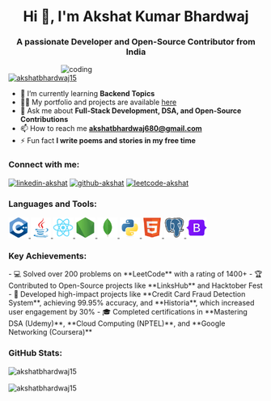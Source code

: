 <h1 align="center">Hi 👋, I'm Akshat Kumar Bhardwaj</h1>
<h3 align="center">A passionate Developer and Open-Source Contributor from India</h3>
<img align="right" alt="coding" width="400" src="https://cdn.dribbble.com/users/1162077/screenshots/3848914/programmer.gif">

<p align="left"> <a href="https://github.com/ryo-ma/github-profile-trophy"><img src="https://github-profile-trophy.vercel.app/?username=akshatbhardwaj15" alt="akshatbhardwaj15" /></a> </p>
   
- 🌱 I’m currently learning **Backend Topics**     
- 👨‍💻 My portfolio and projects are available [here](https://github.com/Akshatbhardwaj15)  
- 💬 Ask me about **Full-Stack Development, DSA, and Open-Source Contributions**  
- 📫 How to reach me **akshatbhardwaj680@gmail.com**  
- ⚡ Fun fact **I write poems and stories in my free time**  

<h3 align="left">Connect with me:</h3>
<p align="left">
<a href="https://www.linkedin.com/in/akshatbhardwaj15/" target="blank"><img align="center" src="https://raw.githubusercontent.com/rahuldkjain/github-profile-readme-generator/master/src/images/icons/Social/linked-in-alt.svg" alt="linkedin-akshat" height="30" width="40" /></a>
<a href="https://github.com/Akshatbhardwaj15" target="blank"><img align="center" src="https://cdn-icons-png.flaticon.com/512/25/25231.png" alt="github-akshat" height="30" width="40" /></a>
<a href="https://leetcode.com/Akshatbhardwaj15/" target="blank"><img align="center" src="https://raw.githubusercontent.com/rahuldkjain/github-profile-readme-generator/master/src/images/icons/Social/leet-code.svg" alt="leetcode-akshat" height="30" width="40" /></a>
</p>

<h3 align="left">Languages and Tools:</h3>
<p align="left"> 
<a href="https://www.cplusplus.com/" target="_blank"> <img src="https://raw.githubusercontent.com/devicons/devicon/master/icons/cplusplus/cplusplus-original.svg" alt="cplusplus" width="40" height="40"/> </a> 
<a href="https://www.java.com/" target="_blank"> <img src="https://raw.githubusercontent.com/devicons/devicon/master/icons/java/java-original.svg" alt="java" width="40" height="40"/> </a>
<a href="https://react.dev/" target="_blank"> <img src="https://raw.githubusercontent.com/devicons/devicon/master/icons/react/react-original.svg" alt="react" width="40" height="40"/> </a> 
<a href="https://nodejs.org/" target="_blank"> <img src="https://raw.githubusercontent.com/devicons/devicon/master/icons/nodejs/nodejs-original.svg" alt="nodejs" width="40" height="40"/> </a>
<a href="https://www.mongodb.com/" target="_blank"> <img src="https://raw.githubusercontent.com/devicons/devicon/master/icons/mongodb/mongodb-original.svg" alt="mongodb" width="40" height="40"/> </a>
<a href="https://www.python.org/" target="_blank"> <img src="https://raw.githubusercontent.com/devicons/devicon/master/icons/python/python-original.svg" alt="python" width="40" height="40"/> </a> 
<a href="https://www.w3.org/html/" target="_blank"> <img src="https://raw.githubusercontent.com/devicons/devicon/master/icons/html5/html5-original.svg" alt="html" width="40" height="40"/> </a>
<a href="https://www.postgresql.org/" target="_blank"> <img src="https://raw.githubusercontent.com/devicons/devicon/master/icons/postgresql/postgresql-original.svg" alt="postgresql" width="40" height="40"/> </a>
<a href="https://getbootstrap.com/" target="_blank"> <img src="https://raw.githubusercontent.com/devicons/devicon/master/icons/bootstrap/bootstrap-original.svg" alt="bootstrap" width="40" height="40"/> </a>
</p>

<h3 align="left">Key Achievements:</h3>
- 💻 Solved over 200 problems on **LeetCode** with a rating of 1400+  
- 🏆 Contributed to Open-Source projects like **LinksHub** and Hacktober Fest  
- 🚀 Developed high-impact projects like **Credit Card Fraud Detection System**, achieving 99.95% accuracy, and **Historia**, which increased user engagement by 30%  
- 🎓 Completed certifications in **Mastering DSA (Udemy)**, **Cloud Computing (NPTEL)**, and **Google Networking (Coursera)**  

<h3 align="left">GitHub Stats:</h3>
<p><img align="center" src="https://github-readme-stats.vercel.app/api/top-langs?username=akshatbhardwaj15&show_icons=true&locale=en&layout=compact" alt="akshatbhardwaj15" /></p>
<p><img align="center" src="https://github-readme-stats.vercel.app/api?username=akshatbhardwaj15&show_icons=true&locale=en" alt="akshatbhardwaj15" /></p>
